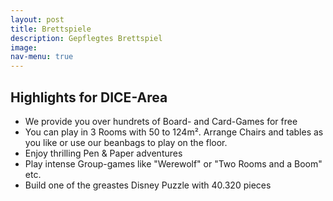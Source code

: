 ```yaml
---
layout: post
title: Brettspiele
description: Gepflegtes Brettspiel
image: 
nav-menu: true
---
```


## Highlights for DICE-Area

* We provide you over hundrets of Board- and Card-Games for free
* You can play in 3 Rooms with 50 to 124m². Arrange Chairs and tables as you like or use our beanbags to play on the floor.
* Enjoy thrilling Pen & Paper adventures 
* Play intense Group-games like "Werewolf" or "Two Rooms and a Boom" etc.
* Build one of the greastes Disney Puzzle with 40.320 pieces 




